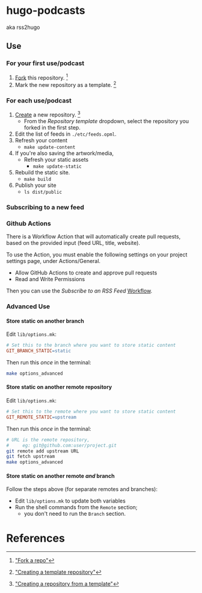 # hugo-podcasts

aka rss2hugo

## Use

### For your first use/podcast

1.  [Fork](https://github.com/stvstnfrd/hugo-podcasts/fork)
    this repository.
    [^fork-a-repo]
2.  Mark the new repository as a template.
    [^create-template-repo]

### For each use/podcast

1.  [Create](https://github.com/new) a new repository.
    [^create-from-template]
    - From the _Repository template_ dropdown,
      select the repository you forked in the first step.
2.  Edit the list of feeds in `./etc/feeds.opml`.
3.  Refresh your content
    - `make update-content`
4.  If you're also saving the artwork/media,
    - Refresh your static assets
        - `make update-static`
5.  Rebuild the static site.
    - `make build`
6.  Publish your site
    - `ls dist/public`

### Subscribing to a new feed

### Github Actions

There is a Workflow Action that will automatically create pull requests,
based on the provided input (feed URL, title, website).

To use the Action, you must enable the following settings
on your project settings page, under Actions/General.

- Allow GitHub Actions to create and approve pull requests
- Read and Write Permissions

Then you can use the _Subscribe to an RSS Feed_
[Workflow](actions/workflows/subscribe.yml).

### Advanced Use

#### Store static on another branch

Edit `lib/options.mk`:

```Makefile
# Set this to the branch where you want to store static content
GIT_BRANCH_STATIC=static
```

Then run this _once_ in the terminal:

```sh
make options_advanced
```

#### Store static on another remote repository

Edit `lib/options.mk`:

```Makefile
# Set this to the remote where you want to store static content
GIT_REMOTE_STATIC=upstream
```

Then run this _once_ in the terminal:

```sh
# URL is the remote repository,
#     eg: git@github.com:user/project.git
git remote add upstream URL
git fetch upstream
make options_advanced
```

#### Store static on another remote _and_ branch

Follow the steps above (for separate remotes and branches):

- Edit `lib/options.mk` to update both variables
- Run the shell commands from the `Remote` section;
    - you don't need to run the `Branch` section.


# References

[^create-template-repo]: ["Creating a template repository"](https://docs.github.com/en/repositories/creating-and-managing-repositories/creating-a-template-repository)
[^fork-a-repo]: ["Fork a repo"](https://docs.github.com/en/get-started/quickstart/fork-a-repo)
[^create-from-template]: ["Creating a repository from a template"](https://docs.github.com/en/repositories/creating-and-managing-repositories/creating-a-repository-from-a-template)
